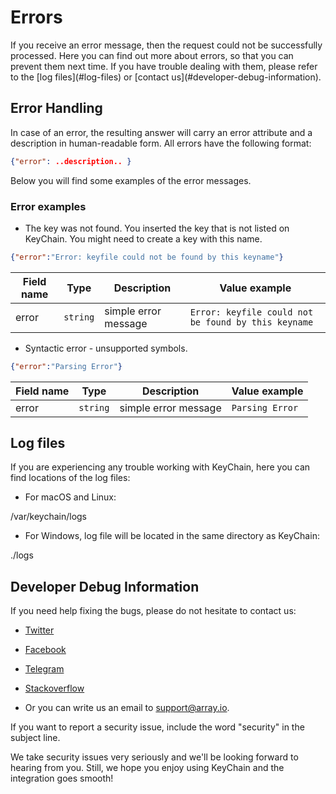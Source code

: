# Errors

<aside class="notice">
If you receive an error message, then the request could not be successfully processed. Here you can find out more about errors, so that you can prevent them next time. If you have trouble dealing with them, please refer to the [log files](#log-files) or [contact us](#developer-debug-information).
</aside>

## Error Handling

In case of an error, the resulting answer will carry an error attribute and a description in human-readable form.
All errors have the following format: 

```json
{"error": ..description.. }
```

Below you will find some examples of the error messages.

### Error examples

- The key was not found. You inserted the key that is not listed on KeyChain. You might need to create a key with this name.

```json
{"error":"Error: keyfile could not be found by this keyname"}
```

**Field name**|**Type**|**Description**|**Value example**
---|---|---|---
error|`string`|simple error message|`Error: keyfile could not be found by this keyname`



- Syntactic error - unsupported symbols. 

```json
{"error":"Parsing Error"}
```

**Field name**|**Type**|**Description**|**Value example**
---|---|---|---
error|`string`|simple error message|`Parsing Error`

## Log files

If you are experiencing any trouble working with KeyChain, here you can find locations of the log files:

- For macOS and Linux:

/var/keychain/logs

- For Windows, log file will be located in the same directory as KeyChain:

./logs

## Developer Debug Information
 
If you need help fixing the bugs, please do not hesitate to contact us:

- [Twitter](https://twitter.com/ProjectArray)

- [Facebook](https://www.facebook.com/Array.IO/)

- [Telegram](https://t.me/arrayio)

- [Stackoverflow](https://stackoverflow.com/users/10429540/array-io)

- Or you can write us an email to support@array.io. 

If you want to report a security issue, include the word "security" in the subject line.

We take security issues very seriously and we'll be looking forward to hearing from you. Still, we hope you enjoy using KeyChain and the integration goes smooth! 

